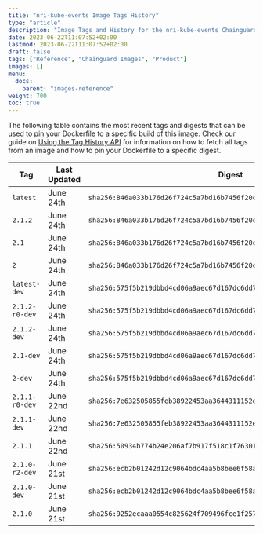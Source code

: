 ```yaml
---
title: "nri-kube-events Image Tags History"
type: "article"
description: "Image Tags and History for the nri-kube-events Chainguard Image"
date: 2023-06-22T11:07:52+02:00
lastmod: 2023-06-22T11:07:52+02:00
draft: false
tags: ["Reference", "Chainguard Images", "Product"]
images: []
menu:
  docs:
    parent: "images-reference"
weight: 700
toc: true
---
```


The following table contains the most recent tags and digests that can be used to pin your Dockerfile to a specific build of this image. Check our guide on [Using the Tag History API](/chainguard/chainguard-images/using-the-tag-history-api/) for information on how to fetch all tags from an image and how to pin your Dockerfile to a specific digest.

| Tag            | Last Updated | Digest                                                                    |
|----------------|--------------|---------------------------------------------------------------------------|
| `latest`       | June 24th    | `sha256:846a033b176d26f724c5a7bd16b7456f20c657c3a07e88a37bb7e54417b4ee1a` |
| `2.1.2`        | June 24th    | `sha256:846a033b176d26f724c5a7bd16b7456f20c657c3a07e88a37bb7e54417b4ee1a` |
| `2.1`          | June 24th    | `sha256:846a033b176d26f724c5a7bd16b7456f20c657c3a07e88a37bb7e54417b4ee1a` |
| `2`            | June 24th    | `sha256:846a033b176d26f724c5a7bd16b7456f20c657c3a07e88a37bb7e54417b4ee1a` |
| `latest-dev`   | June 24th    | `sha256:575f5b219dbbd4cd06a9aec67d167dc6dd70d87a22eff0a9d919e6f1c9c02803` |
| `2.1.2-r0-dev` | June 24th    | `sha256:575f5b219dbbd4cd06a9aec67d167dc6dd70d87a22eff0a9d919e6f1c9c02803` |
| `2.1.2-dev`    | June 24th    | `sha256:575f5b219dbbd4cd06a9aec67d167dc6dd70d87a22eff0a9d919e6f1c9c02803` |
| `2.1-dev`      | June 24th    | `sha256:575f5b219dbbd4cd06a9aec67d167dc6dd70d87a22eff0a9d919e6f1c9c02803` |
| `2-dev`        | June 24th    | `sha256:575f5b219dbbd4cd06a9aec67d167dc6dd70d87a22eff0a9d919e6f1c9c02803` |
| `2.1.1-r0-dev` | June 22nd    | `sha256:7e632505855feb38922453aa3644311152e98107ff2b652342d49fea9bc006c7` |
| `2.1.1-dev`    | June 22nd    | `sha256:7e632505855feb38922453aa3644311152e98107ff2b652342d49fea9bc006c7` |
| `2.1.1`        | June 22nd    | `sha256:50934b774b24e206af7b917f518c1f76301d41f9b4b3241134274c612c324ab5` |
| `2.1.0-r2-dev` | June 21st    | `sha256:ecb2b01242d12c9064bdc4aa5b8bee6f58ab8c5603630b9a73c94b0943228d2a` |
| `2.1.0-dev`    | June 21st    | `sha256:ecb2b01242d12c9064bdc4aa5b8bee6f58ab8c5603630b9a73c94b0943228d2a` |
| `2.1.0`        | June 21st    | `sha256:9252ecaaa0554c825624f709496fce1f257564ecec9b229760a01c8d35e3f484` |
